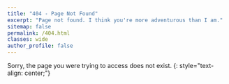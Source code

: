 ```yaml
---
title: "404 - Page Not Found"
excerpt: "Page not found. I think you're more adventurous than I am."
sitemap: false
permalink: /404.html
classes: wide
author_profile: false
---
```

Sorry, the page you were trying to access does not exist.
{: style="text-align: center;"}
